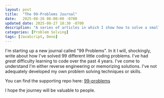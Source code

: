 ```yaml
---
layout: post
title:  "The 99-Problems Journal"
date:   2025-08-26 06:00:00 -0700
updated_date: 2025-08-27 18:30 -0700
description: "A series of articles in which I show how to solve a small problem"
categories: [Problem Solving]
tags: [JavaScript, Deno]
---
```


I'm starting up a new journal called "99 Problems". In it I will, shockingly, write about how I've solved 99 different little coding problems. I've had *great* difficulty learning to code over the past 4 years. I've come to understand I'm either reverse engineering or memorizing solutions. I've not adequately developed my own problem solving techniques or skills.

<!--more-->

You can find the supporting repo here: [99-problems](https://github.com/crustyrustacean/99-problems)

I hope the journey will be valuable to people.